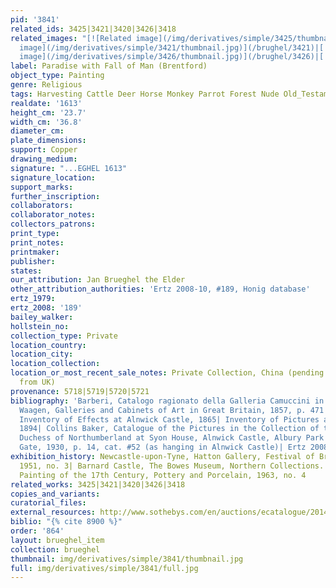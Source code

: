 ```yaml
---
pid: '3841'
related_ids: 3425|3421|3420|3426|3418
related_images: "[![Related image](/img/derivatives/simple/3425/thumbnail.jpg)](/brughel/3425)|[![Related
  image](/img/derivatives/simple/3421/thumbnail.jpg)](/brughel/3421)|[![Related image](/img/derivatives/simple/3420/thumbnail.jpg)](/brughel/3420)|[![Related
  image](/img/derivatives/simple/3426/thumbnail.jpg)](/brughel/3426)|[![Related image](/img/derivatives/simple/3418/thumbnail.jpg)](/brughel/3418)"
label: Paradise with Fall of Man (Brentford)
object_type: Painting
genre: Religious
tags: Harvesting Cattle Deer Horse Monkey Parrot Forest Nude Old_Testament Paradise
realdate: '1613'
height_cm: '23.7'
width_cm: '36.8'
diameter_cm: 
plate_dimensions: 
support: Copper
drawing_medium: 
signature: "...EGHEL 1613"
signature_location: 
support_marks: 
further_inscription: 
collaborators: 
collaborator_notes: 
collectors_patrons: 
print_type: 
print_notes: 
printmaker: 
publisher: 
states: 
our_attribution: Jan Brueghel the Elder
other_attribution_authorities: 'Ertz 2008-10, #189, Honig database'
ertz_1979: 
ertz_2008: '189'
bailey_walker: 
hollstein_no: 
collection_type: Private
location_country: 
location_city: 
location_collection: 
location_or_most_recent_sale_notes: Private Collection, China (pending export ban
  from UK)
provenance: 5718|5719|5720|5721
bibliography: 'Barberi, Catalogo ragionato della Galleria Camuccini in Roma, 1851|
  Waagen, Galleries and Cabinets of Art in Great Britain, 1857, p. 471 (as at Alnwick)|
  Inventory of Effects at Alnwick Castle, 1865| Inventory of Pictures at Alnwick Castle,
  1894| Collins Baker, Catalogue of the Pictures in the Collection of the Duke and
  Duchess of Northumberland at Syon House, Alnwick Castle, Albury Park and 17 Princes
  Gate, 1930, p. 14, cat. #52 (as hanging in Alnwick Castle)| Ertz 2008-10, cat. #189'
exhibition_history: Newcastle-upon-Tyne, Hatton Gallery, Festival of Britain Exhibition,
  1951, no. 3| Barnard Castle, The Bowes Museum, Northern Collections. Dutch and Flemish
  Painting of the 17th Century, Pottery and Porcelain, 1963, no. 4
related_works: 3425|3421|3420|3426|3418
copies_and_variants: 
curatorial_files: 
external_resources: http://www.sothebys.com/en/auctions/ecatalogue/2014/old-master-british-paintings-evening-l14033/lot.19.html*http://residenzgalerie.at/Flemish-Baroque.18.0.html?&L=1&cHash=86dc4fb895&tx_csimageexplorer_pi1
biblio: "{% cite 8900 %}"
order: '864'
layout: brueghel_item
collection: brueghel
thumbnail: img/derivatives/simple/3841/thumbnail.jpg
full: img/derivatives/simple/3841/full.jpg
---
```

